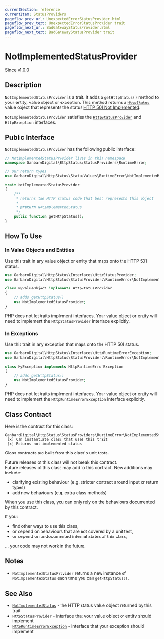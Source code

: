 ```yaml
---
currentSection: reference
currentItem: StatusProviders
pageflow_prev_url: UnexpectedErrorStatusProvider.html
pageflow_prev_text: UnexpectedErrorStatusProvider trait
pageflow_next_url: BadGatewayStatusProvider.html
pageflow_next_text: BadGatewayStatusProvider trait
---
```


# NotImplementedStatusProvider

<div class="callout info">
Since v1.0.0
</div>

## Description

`NotImplementedStatusProvider` is a trait. It adds a `getHttpStatus()` method to your entity, value object or exception. This method returns a [`HttpStatus`](../Interfaces/HttpStatus.html) value object that represents the status [HTTP 501 Not Implemented](../StatusValues/NotImplementedStatus.html).

`NotImplementedStatusProvider` satisfies the [`HttpStatusProvider`](../Interfaces/HttpStatusProvider.html) and [`HttpException`](../Interfaces/HttpException) interfaces.

## Public Interface

`NotImplementedStatusProvider` has the following public interface:

```php
// NotImplementedStatusProvider lives in this namespace
namespace GanbaroDigital\HttpStatus\StatusProviders\RuntimeError;

// our return types
use GanbaroDigital\HttpStatus\StatusValues\RuntimeError\NotImplementedStatus;

trait NotImplementedStatusProvider
{
    /**
     * returns the HTTP status code that best represents this object
     *
     * @return NotImplementedStatus
     */
    public function getHttpStatus();
}
```

## How To Use

### In Value Objects and Entities

Use this trait in any value object or entity that maps onto the HTTP 501 status.

```php
use GanbaroDigital\HttpStatus\Interfaces\HttpStatusProvider;
use GanbaroDigital\HttpStatus\StatusProviders\RuntimeError\NotImplementedStatusProvider;

class MyValueObject implements HttpStatusProvider
{
    // adds getHttpStatus()
    use NotImplementedStatusProvider;
}
```

PHP does not let traits implement interfaces. Your value object or entity will need to implement the `HttpStatusProvider` interface explicitly.

### In Exceptions

Use this trait in any exception that maps onto the HTTP 501 status.

```php
use GanbaroDigital\HttpStatus\Interfaces\HttpRuntimeErrorException;
use GanbaroDigital\HttpStatus\StatusProviders\RuntimeError\NotImplementedStatusProvider;

class MyException implements HttpRuntimeErrorException
{
    // adds getHttpStatus()
    use NotImplementedStatusProvider;
}
```

PHP does not let traits implement interfaces. Your value object or entity will need to implement the `HttpRuntimeErrorException` interface explicitly.

## Class Contract

Here is the contract for this class:

    GanbaroDigital\HttpStatus\StatusProviders\RuntimeError\NotImplementedStatusProvider
     [x] Can instantiate class that uses this trait
     [x] Returns not implemented status

Class contracts are built from this class's unit tests.

<div class="callout success">
Future releases of this class will not break this contract.
</div>

<div class="callout info" markdown="1">
Future releases of this class may add to this contract. New additions may include:

* clarifying existing behaviour (e.g. stricter contract around input or return types)
* add new behaviours (e.g. extra class methods)
</div>

<div class="callout warning" markdown="1">
When you use this class, you can only rely on the behaviours documented by this contract.

If you:

* find other ways to use this class,
* or depend on behaviours that are not covered by a unit test,
* or depend on undocumented internal states of this class,

... your code may not work in the future.
</div>

## Notes

* `NotImplementedStatusProvider` returns a new instance of `NotImplementedStatus` each time you call `getHttpStatus()`.

## See Also

* [`NotImplementedStatus`](../StatusValues/NotImplementedStatus.html) - the HTTP status value object returned by this trait
* [`HttpStatusProvider`](../Interfaces/HttpStatusProvider.html) - interface that your value object or entity should implement
* [`HttpRuntimeErrorException`](../Interfaces/HttpRuntimeErrorException.html) - interface that your exception should implement
